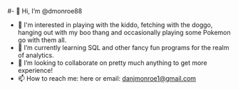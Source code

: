 #- 👋 Hi, I’m @dmonroe88 
- 👀 I'm interested in playing with the kiddo, fetching with the doggo, hanging out with my boo thang and occasionally playing some Pokemon go with them all.
- 🌱 I’m currently learning SQL and other fancy fun programs for the realm of analytics.
- 💞️ I’m looking to collaborate on pretty much anything to get more experience!
- 📫 How to reach me: here or email: danjmonroe1@gmail.com

<!---
dmonroe88/dmonroe88 is a ✨ special ✨ repository because its `README.md` (this file) appears on your GitHub profile.
You can click the Preview link to take a look at your changes.
--->
